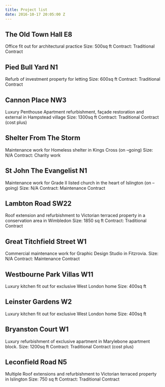 ```yaml
---
title: Project list
date: 2016-10-17 20:05:00 Z
---
```


## The Old Town Hall E8
Office fit out for architectural practice 
Size: 500sq ft 
Contract: Traditional Contract

## Pied Bull Yard N1
Refurb of investment property for letting 
Size: 600sq ft 
Contract: Traditional Contract

## Cannon Place NW3
Luxury Penthouse Apartment refurbishment, façade restoration and external in Hampstead village 
Size: 1300sq ft 
Contract: Traditional Contract (cost plus)

## Shelter From The Storm
Maintenance work for Homeless shelter in Kings Cross (on –going) 
Size: N/A 
Contract: Charity work

## St John The Evangelist N1
Maintenance work for Grade II listed church in the heart of Islington (on –going) 
Size: N/A 
Contract: Maintenance Contract

## Lambton Road SW22
Roof extension and refurbishment to Victorian terraced property in a conservation area in Wimbledon 
Size: 1850 sq ft 
Contract: Traditional Contract

## Great Titchfield Street W1
Commercial maintenance work for Graphic Design Studio in Fitzrovia. 
Size: N/A 
Contract: Maintenance Contract

## Westbourne Park Villas W11
Luxury kitchen fit out for exclusive West London home 
Size: 400sq ft

## Leinster Gardens W2
Luxury kitchen fit out for exclusive West London home 
Size: 400sq ft

## Bryanston Court W1
Luxury refurbishment of exclusive apartment in Marylebone apartment block. 
Size: 1200sq ft 
Contract: Traditional Contract (cost plus)

## Leconfield Road N5
Multiple Roof extensions and refurbishment to Victorian terraced property in Islington 
Size: 750 sq ft 
Contract: Traditional Contract